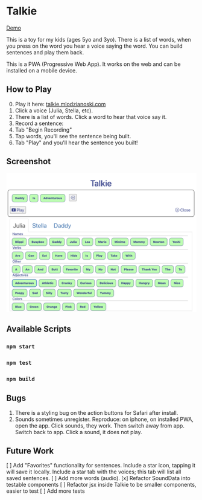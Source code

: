 # Talkie

[Demo](https://talkie.mlodzianoski.com)

This is a toy for my kids (ages 5yo and 3yo). There is a list of words, when you press on the word you hear a voice saying the word. You can build sentences and play them back.

This is a PWA (Progressive Web App). It works on the web and can be installed on a mobile device.





## How to Play
0. Play it here: [talkie.mlodzianoski.com](https://talkie.mlodzianoski.com)
1. Click a voice (Julia, Stella, etc).
2. There is a list of words. Click a word to hear that voice say it.
3. Record a sentence:
4. Tab "Begin Recording"
5. Tap words, you'll see the sentence being built.
6. Tab "Play" and you'll hear the sentence you built!


## Screenshot
![Talkie](talkie-02.png "Talkie")







## Available Scripts

### `npm start`
### `npm test`
### `npm build`

## Bugs
1. There is a styling bug on the action buttons for Safari after install.
2. Sounds sometimes unregister. Reproduce: on iphone, on installed PWA, open the app. Click sounds, they work. Then switch away from app. Switch back to app. Click a sound, it does not play.

## Future Work
[ ] Add "Favorites" functionality for sentences. Include a star icon, tapping it will save it locally. Include a star tab with the voices; this tab will list all saved sentences.
[ ] Add more words (audio).
[x] Refactor SoundData into testable components
[ ] Refactor jsx inside Talkie to be smaller components, easier to test
[ ] Add more tests
